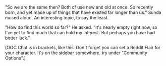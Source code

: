 "So we are the same then? Both of use new and old at once. So recently born, and yet made up of things that have existed far longer than us." Sunda mused aloud. An interesting topic, to say the least.

"How do find this world so far?" He asked. "It's nearly empty right now, so I've yet to find much that can hold my interest. But perhaps you have had better luck."

\[OOC Chat is in brackets, like this. Don't forget you can set a Reddit Flair for your character. It's on the sidebar somewhere, try under "Community Options".\]